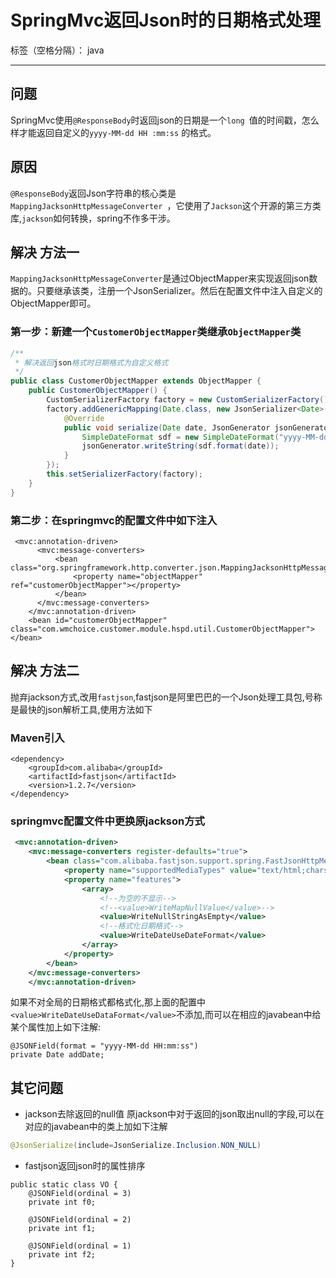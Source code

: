 ﻿# SpringMvc返回Json时的日期格式处理

标签（空格分隔）： java

---

## 问题
SpringMvc使用`@ResponseBody`时返回json的日期是一个`long `值的时间戳，怎么样才能返回自定义的`yyyy-MM-dd HH :mm:ss` 的格式。

## 原因
`@ResponseBody`返回Json字符串的核心类是`MappingJacksonHttpMessageConverter `，它使用了`Jackson`这个开源的第三方类库,`jackson`如何转换，spring不作多干涉。

## 解决 方法一
`MappingJacksonHttpMessageConverter`是通过ObjectMapper来实现返回json数据的。只要继承该类，注册一个JsonSerializer<T>。然后在配置文件中注入自定义的ObjectMapper即可。

### 第一步：新建一个`CustomerObjectMapper`类继承`ObjectMapper`类
```java
/**
 * 解决返回json格式时日期格式为自定义格式
 */
public class CustomerObjectMapper extends ObjectMapper {
    public CustomerObjectMapper() {
        CustomSerializerFactory factory = new CustomSerializerFactory();
        factory.addGenericMapping(Date.class, new JsonSerializer<Date>() {
            @Override
            public void serialize(Date date, JsonGenerator jsonGenerator, SerializerProvider serializerProvider) throws IOException, JsonProcessingException {
                SimpleDateFormat sdf = new SimpleDateFormat("yyyy-MM-dd HH:mm:ss");
                jsonGenerator.writeString(sdf.format(date));
            }
        });
        this.setSerializerFactory(factory);
    }
}
```

### 第二步：在springmvc的配置文件中如下注入
```
 <mvc:annotation-driven>
      <mvc:message-converters>
          <bean class="org.springframework.http.converter.json.MappingJacksonHttpMessageConverter">
              <property name="objectMapper" ref="customerObjectMapper"></property>
          </bean>
      </mvc:message-converters>       
    </mvc:annotation-driven>
    <bean id="customerObjectMapper" class="com.wmchoice.customer.module.hspd.util.CustomerObjectMapper"></bean>
```

## 解决 方法二
抛弃jackson方式,改用`fastjson`,fastjson是阿里巴巴的一个Json处理工具包,号称是最快的json解析工具,使用方法如下

### Maven引入
```
<dependency>
    <groupId>com.alibaba</groupId>
    <artifactId>fastjson</artifactId>
    <version>1.2.7</version>
</dependency>
```
### springmvc配置文件中更换原jackson方式
```xml
 <mvc:annotation-driven>
    <mvc:message-converters register-defaults="true">
        <bean class="com.alibaba.fastjson.support.spring.FastJsonHttpMessageConverter">
            <property name="supportedMediaTypes" value="text/html;charset=UTF-8"/>
            <property name="features">
                <array>
                    <!--为空的不显示-->
                    <!--<value>WriteMapNullValue</value>-->
                    <value>WriteNullStringAsEmpty</value>
                    <!--格式化日期格式-->
                    <value>WriteDateUseDateFormat</value>
                </array>
            </property>
        </bean>
    </mvc:message-converters>
    </mvc:annotation-driven>
```
如果不对全局的日期格式都格式化,那上面的配置中 `<value>WriteDateUseDataFormat</value>`不添加,而可以在相应的javabean中给某个属性加上如下注解:
```
@JSONField(format = "yyyy-MM-dd HH:mm:ss")
private Date addDate;
```

## 其它问题
- jackson去除返回的null值
原jackson中对于返回的json取出null的字段,可以在对应的javabean中的类上加如下注解
``` java
@JsonSerialize(include=JsonSerialize.Inclusion.NON_NULL)
```
- fastjson返回json时的属性排序
```
public static class VO {
    @JSONField(ordinal = 3)
    private int f0;

    @JSONField(ordinal = 2)
    private int f1;

    @JSONField(ordinal = 1)
    private int f2;
}
```